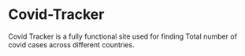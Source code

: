 # Covid-Tracker
Covid Tracker is a fully functional site used for finding Total number of covid cases across different countries.
